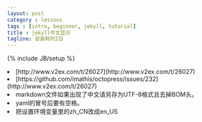 ```yaml
---
layout: post
category : lessons
tags : [intro, beginner, jekyll, tutorial]
title : jekyll中文显示
tagline: 安装耗时2日
---
```

{% include JB/setup %}

<li>[http://www.v2ex.com/t/26027](http://www.v2ex.com/t/26027)</li>
<li>[https://github.com/imathis/octopress/issues/232](http://www.v2ex.com/t/26027)</li>

<li> markdown文件如果出现了中文请另存为UTF-8格式且去掉BOM头。</span></li>
<li> yaml的冒号后要有空格。</span></li>
<li> 把设置环境变量里的zh_CN改成en_US</span></li>